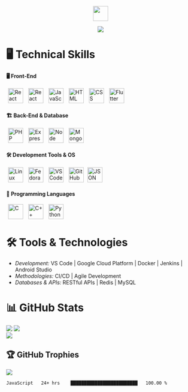 <!--
*mishraananya2801/mishraananya2801* is a ✨ special ✨ repository because its README.md (this file) appears on your GitHub profile.

Here are some ideas to get you started:

- 🔭 I’m currently working on ...
- 🌱 I’m currently learning ...
- 👯 I’m looking to collaborate on ...
- 🤔 I’m looking for help with ...
- 💬 Ask me about ...
- 📫 How to reach me: ...
- 😄 Pronouns: ...
- ⚡ Fun fact: ...
-->

<p align="center">
<img src="https://raw.githubusercontent.com/innng/innng/master/assets/kyubey.gif" height="40" />
</p>

<p align="center">
    <img src="https://readme-typing-svg.herokuapp.com?color=E22FE4&width=380&height=28&lines=Hi👋+I'm+Ananya+Mishra..;Computer+Science+Engineer;React-MERN+Developer;Open-Source+Enthusiast;Exploring+Linux+and+Fedora;Nice+To+Meet+You+....&center=true">
</p>
     
# 🖥 Technical Skills

  #### 🖥️ Front-End
<span>

  <img src="https://user-images.githubusercontent.com/25181517/183897015-94a058a6-b86e-4e42-a37f-bf92061753e5.png" title="React JS" width="40" hspace="5">
  <img src="https://user-images.githubusercontent.com/25181517/186150365-da1eccce-6201-487c-8649-45e9e99435fd.png" title="React Native" width="40" hspace="5">
  <img src="https://user-images.githubusercontent.com/25181517/117447155-6a868a00-af3d-11eb-9cfe-245df15c9f3f.png" title="JavaScript" width="40" hspace="5">
  <img src="https://user-images.githubusercontent.com/25181517/192158954-f88b5814-d510-4564-b285-dff7d6400dad.png" title="HTML" width="40" hspace="5">
  <img src="https://user-images.githubusercontent.com/25181517/183898674-75a4a1b1-f960-4ea9-abcb-637170a00a75.png" title="CSS" width="40" hspace="5">
  <img src="https://user-images.githubusercontent.com/25181517/186150365-da1eccce-6201-487c-8649-45e9e99435fd.png" title="Flutter" width="40" hspace="5">
</span>
 
#### 🏗️ Back-End & Database
<span>

  <img src="https://user-images.githubusercontent.com/25181517/183570228-6a040b9f-3ddf-47a2-a201-743121dac664.png" title="PHP" width="40" hspace="5">
  <img src="https://user-images.githubusercontent.com/25181517/183859966-a3462d8d-1bc7-4880-b353-e2cbed900ed6.png" title="Express JS" width="40" hspace="5">
  <img src="https://user-images.githubusercontent.com/25181517/183568594-85e280a7-0d7e-4d1a-9028-c8c2209e073c.png" title="Node JS" width="40" hspace="5">
  <img src="https://user-images.githubusercontent.com/25181517/182884177-d48a8579-2cd0-447a-b9a6-ffc7cb02560e.png" title="MongoDB" width="40" hspace="5">
</span>

#### 🛠️ Development Tools & OS
<span>

  <img src="https://user-images.githubusercontent.com/25181517/183896132-54262f2e-6d98-41e3-8888-e40ab5a17326.png" title="Linux" width="40" hspace="5">
  <img src="https://user-images.githubusercontent.com/25181517/186150304-1568ffdf-4c62-4bdc-9cf1-8d8efcea7c5b.png" title="Fedora" width="40" hspace="5">
  <img src="https://user-images.githubusercontent.com/25181517/183898054-b3d693d4-dafb-4808-a509-bab54cf5de34.png" title="VS Code" width="40" hspace="5">
  <img src="https://user-images.githubusercontent.com/25181517/183898674-75a4a1b1-f960-4ea9-abcb-637170a00a75.png" title="GitHub" width="40" hspace="5"
  ><img src="https://user-images.githubusercontent.com/25181517/183896128-ec99105a-ec1a-4d85-b08b-1aa1620b2046.png" title="JSON" width="40" hspace="5">
</span>
    
#### 🔢 Programming Languages
<span>

<img src="https://user-images.githubusercontent.com/25181517/192106070-46255bcf-65e6-4c6b-a296-bf8d0d8fb2a7.png" title="C" width="40" hspace="5">
<img src="https://user-images.githubusercontent.com/25181517/192106073-90fffafe-3562-4ff9-a37e-c77a2da0ff58.png" title="C++" width="40" hspace="5">
<img src="https://user-images.githubusercontent.com/25181517/183423507-c056a6f9-1ba8-4312-a350-19bcbc5a8697.png" title="Python" width="40" hspace="5">
</span>
<br/>

# 🛠 Tools & Technologies
- *Development:* VS Code | Google Cloud Platform | Docker | Jenkins | Android Studio
- *Methodologies:* CI/CD | Agile Development
- *Databases & APIs:* RESTful APIs | Redis | MySQL


# 📊 GitHub Stats
![](https://github-readme-stats.vercel.app/api/top-langs/?username=mishraananya2801&theme=radical&border=false&include_all_commits=true&count_private=true&layout=compact)
![](https://github-readme-stats.vercel.app/api?username=mishraananya2801&theme=radical&border=false&include_all_commits=true&count_private=true)<br/>
![](https://github-readme-streak-stats.herokuapp.com/?user=mishraananya2801&theme=radical&hide_border=false)

## 🏆 GitHub Trophies
![](https://github-profile-trophy.vercel.app/?username=mishraananya2801&theme=radical&no-frame=false&no-bg=true&margin-w=4)

<!--START_SECTION:waka-->
```text
JavaScript   24+ hrs    █████████████████████████   100.00 %

